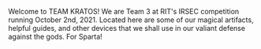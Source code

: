 Welcome to TEAM KRATOS! We are Team 3 at RIT's IRSEC competition running October 2nd, 2021. Located here are some of our magical artifacts, helpful guides, and other devices that we shall use in our valiant defense against the gods. For Sparta!
